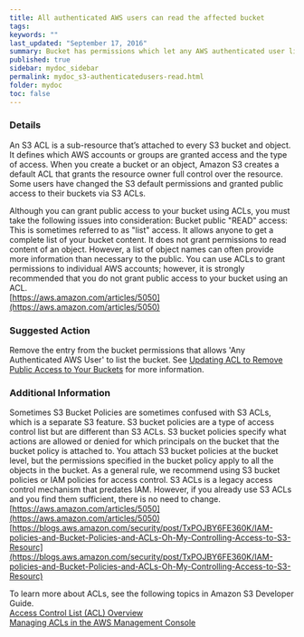 ```yaml
---
title: All authenticated AWS users can read the affected bucket
tags:
keywords: ""
last_updated: "September 17, 2016"
summary: Bucket has permissions which let any AWS authenticated user list the bucket contents.
published: true
sidebar: mydoc_sidebar
permalink: mydoc_s3-authenticatedusers-read.html
folder: mydoc
toc: false
---
```


### Details   
An S3 ACL is a sub-resource that’s attached to every S3 bucket and object. It defines which AWS accounts or groups are granted access and the type of access. When you create a bucket or an object, Amazon S3 creates a default ACL that grants the resource owner full control over the resource. Some users have changed the S3 default permissions and granted public access to their buckets via S3 ACLs.  

Although you can grant public access to your bucket using ACLs, you must take the following issues into consideration: Bucket public "READ" access: This is sometimes referred to as "list" access. It allows anyone to get a complete list of your bucket content. It does not grant permissions to read content of an object. However, a list of object names can often provide more information than necessary to the public. You can use ACLs to grant permissions to individual AWS accounts; however, it is strongly recommended that you do not grant public access to your bucket using an ACL.  
[https://aws.amazon.com/articles/5050](https://aws.amazon.com/articles/5050)

### Suggested Action  
Remove the entry from the bucket permissions that allows 'Any Authenticated AWS User' to list the bucket. See [Updating ACL to Remove Public Access to Your Buckets](https://aws.amazon.com/articles/5050) for more information.

### Additional Information  
Sometimes S3 Bucket Policies are sometimes confused with S3 ACLs, which is a separate S3 feature. S3 bucket policies are a type of access control list but are different than S3 ACLs. S3 bucket policies specify what actions are allowed or denied for which principals on the bucket that the bucket policy is attached to. You attach S3 bucket policies at the bucket level, but the permissions specified in the bucket policy apply to all the objects in the bucket. As a general rule, we recommend using S3 bucket policies or IAM policies for access control. S3 ACLs is a legacy access control mechanism that predates IAM. However, if you already use S3 ACLs and you find them sufficient, there is no need to change.
[https://aws.amazon.com/articles/5050](https://aws.amazon.com/articles/5050)  
[https://blogs.aws.amazon.com/security/post/TxPOJBY6FE360K/IAM-policies-and-Bucket-Policies-and-ACLs-Oh-My-Controlling-Access-to-S3-Resourc](https://blogs.aws.amazon.com/security/post/TxPOJBY6FE360K/IAM-policies-and-Bucket-Policies-and-ACLs-Oh-My-Controlling-Access-to-S3-Resourc)  

To learn more about ACLs, see the following topics in Amazon S3 Developer Guide.  
[Access Control List (ACL) Overview](http://docs.amazonwebservices.com/AmazonS3/latest/dev/ACLOverview.html)  
[Managing ACLs in the AWS Management Console](http://docs.amazonwebservices.com/AmazonS3/latest/dev/ManageACLsUsingConsole.html)
